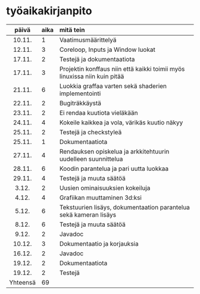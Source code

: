 ﻿# työaikakirjanpito

| päivä | aika | mitä tein  |
| :----:|:-----| :-----|
| 10.11. | 1    | Vaatimusmäärittelyä |
| 12.11. | 3    | Coreloop, Inputs ja Window luokat |
| 17.11. | 2    | Testejä ja dokumentaatiota |
| 17.11. | 3    | Projektin konffaus niin että kaikki toimii myös linuxissa niin kuin pitää |
| 21.11. | 6    | Luokkia graffaa varten sekä shaderien implementointi |
| 22.11. | 2	| Bugiträkkäystä |
| 23.11. | 2    | Ei rendaa kuutiota vieläkään |
| 24.11. | 4    | Kokeile kaikkea ja vola, värikäs kuutio näkyy |
| 25.11. | 2    | Testejä ja checkstyleä |
| 25.11. | 1    | Dokumentaatiota |
| 27.11. | 4 	| Rendauksen opiskelua ja arkkitehtuurin uudelleen suunnittelua |
| 28.11. | 6    | Koodin parantelua ja pari uutta luokkaa |
| 29.11. | 4    | Testejä ja muuta säätöä |
| 3.12.  | 2    | Uusien ominaisuuksien kokeiluja |
| 4.12.  | 4    | Grafiikan muuttaminen 3d:ksi | 
| 5.12.  | 6    | Tekstuurien lisäys, dokumentaation parantelua sekä kameran lisäys | 
| 8.12.  | 6    | Testejä ja muuta säätöä |
| 9.12.  | 2    | Javadoc |
| 10.12. | 3    | Dokumentaatio ja korjauksia | 
| 16.12. | 2    | Javadoc |
| 19.12. | 2    | Dokumentaatiota |
| 19.12. | 2    | Testejä |
| Yhteensä | 69  | 